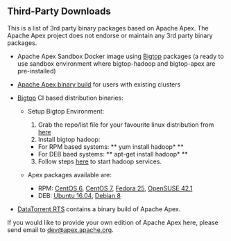 ## Third-Party Downloads

This is a list of 3rd party binary packages based on Apache Apex. The Apache Apex project does not endorse or maintain any 3rd party binary packages.

- Apache Apex Sandbox Docker image using [Bigtop](http://bigtop.apache.org/) packages (a ready to use sandbox environment where bigtop-hadoop and bigtop-apex are pre-installed)

- [Apache Apex binary build](https://github.com/atrato/apex-cli-package/releases/) for users with existing clusters

- [Bigtop](http://bigtop.apache.org/) CI based distribution binaries:
  - Setup Bigtop Environment:
    1. Grab the repo/list file for your favourite linux distribution from [here](http://www.apache.org/dist/bigtop/bigtop-1.1.0/repos/)
    2. Install bigtop hadoop:
      - For RPM based systems: ** yum install hadoop\* **
      - For DEB baed systems: ** apt-get install hadoop\* **
    3. Follow steps [here](https://cwiki.apache.org/confluence/display/BIGTOP/How+to+install+Hadoop+distribution+from+Bigtop+0.5.0#HowtoinstallHadoopdistributionfromBigtop0.5.0-RunningHadoop) to start hadoop services.

  - Apex packages available are:
    - RPM: [CentOS 6](https://ci.bigtop.apache.org/job/Bigtop-trunk-packages/COMPONENTS=apex,OS=centos-6/lastSuccessfulBuild/artifact/output/apex/apex-3.5.0-1.el6.src.rpm), [CentOS 7](https://ci.bigtop.apache.org/job/Bigtop-trunk-packages/COMPONENTS=apex,OS=centos-7/lastSuccessfulBuild/artifact/output/apex/apex-3.5.0-1.el7.centos.src.rpm), [Fedora 25](https://ci.bigtop.apache.org/job/Bigtop-trunk-packages/COMPONENTS=apex,OS=fedora-25/lastSuccessfulBuild/artifact/output/apex/apex-3.5.0-1.fc25.src.rpm), [OpenSUSE 42.1](https://ci.bigtop.apache.org/job/Bigtop-trunk-packages/COMPONENTS=apex,OS=opensuse-42.1/lastSuccessfulBuild/artifact/output/apex/apex-3.5.0-1.src.rpm) 
    - DEB: [Ubuntu 16.04](https://ci.bigtop.apache.org/job/Bigtop-trunk-packages/COMPONENTS=apex,OS=ubuntu-16.04/lastSuccessfulBuild/artifact/output/apex/apex_3.5.0-1_all.deb), [Debian 8](https://ci.bigtop.apache.org/job/Bigtop-trunk-packages/COMPONENTS=apex,OS=debian-8/lastSuccessfulBuild/artifact/output/apex/apex_3.5.0-1_all.deb)

- <a href="https://www.datatorrent.com/download/" rel="nofollow">DataTorrent RTS</a> contains a binary build of Apache Apex.

If you would like to provide your own edition of Apache Apex here, please send email to [dev@apex.apache.org](mailto:dev@apex.apache.org).
